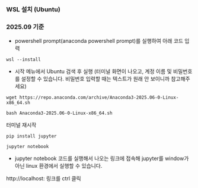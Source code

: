 ### WSL 설치 (Ubuntu)

### 2025.09 기준

- powershell prompt(anaconda powershell prompt)를 실행하여 아래 코드 입력  
```
wsl --install
```

- 시작 메뉴에서 Ubuntu 검색 후 실행 (터미널 화면이 나오고, 계정 이름 및 비밀번호를 설정할 수 있습니다. 비밀번호 입력할 때는 텍스트가 원래 안 보이니까 참고해주세요)


```
wget https://repo.anaconda.com/archive/Anaconda3-2025.06-0-Linux-x86_64.sh
```

```
bash Anaconda3-2025.06-0-Linux-x86_64.sh
```

터미널 재시작

```
pip install jupyter
```

```
jupyter notebook
```

- jupyter notebook 코드를 실행해서 나오는 링크에 접속해 jupyter를 window가 아닌 linux 환경에서 실행할 수 있습니다.

http://localhost:  링크를 ctrl 클릭
